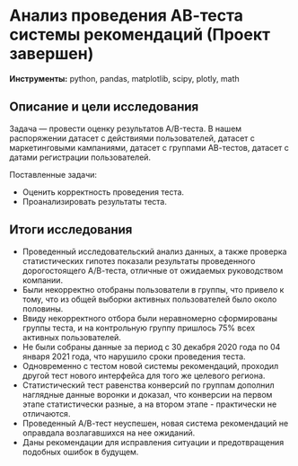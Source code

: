 # Анализ проведения АВ-теста системы рекомендаций (Проект завершен)
**Инструменты:** python, pandas, matplotlib, scipy, plotly, math
## Описание и цели исследования
Задача — провести оценку результатов A/B-теста. В нашем распоряжении датасет с действиями пользователей, датасет с маркетинговыми кампаниями, датасет с группами АВ-тестов, датасет с датами регистрации пользователей.

Поставленные задачи:
* Оценить корректность проведения теста.
* Проанализировать результаты теста.
## Итоги исследования
* Проведенный исследовательский анализ данных, а также проверка статистических гипотез показали результаты проведенного дорогостоящего А/В-теста, отличные от ожидаемых руководством компании.
* Были некорректно отобраны пользователи в группы, что привело к тому, что из общей выборки активных пользователей было около половины.
* Ввиду некорректного отбора были неравномерно сформированы группы теста, и на контрольную группу пришлось 75% всех активных пользователей.
* Не были собраны данные за период с 30 декабря 2020 года по 04 января 2021 года, что нарушило сроки проведения теста.
* Одновременно с тестом новой системы рекомендаций, проходил другой тест нового интерфейса для того же целевого региона.
* Статистический тест равенства конверсий по группам дополнил наглядные данные воронки и доказал, что конверсии на первом этапе статистически разные, а на втором этапе - практически не отличаются.
* Проведенный А/В-тест неуспешен, новая система рекомендаций не оправдала возлагавшихся на нее ожиданий.
* Даны рекомендации для исправления ситуации и предотвращения подобных ошибок в будущем.
